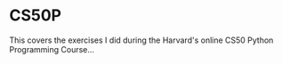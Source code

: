 # CS50P
This covers the exercises I did during the Harvard's online CS50 Python Programming Course...
